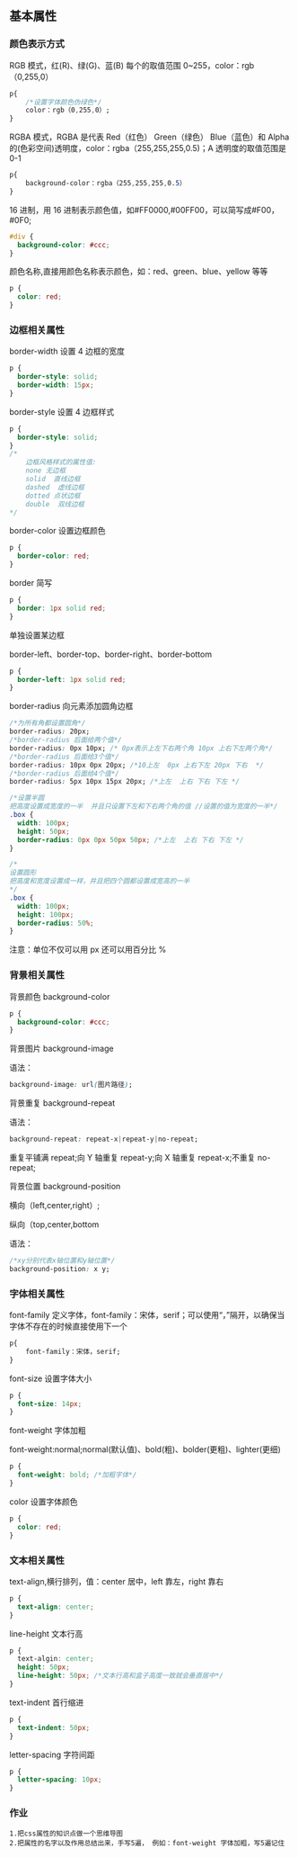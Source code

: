 ## 基本属性

### 颜色表示方式

RGB 模式，红(R)、绿(G)、蓝(B) 每个的取值范围 0~255，color：rgb（0,255,0）

```css
p{
    /*设置字体颜色伪绿色*/
    color：rgb（0,255,0）;
}
```

RGBA 模式，RGBA 是代表 Red（红色） Green（绿色） Blue（蓝色）和 Alpha 的(色彩空间)透明度，color：rgba（255,255,255,0.5)；A 透明度的取值范围是 0-1

```css
p{
    background-color：rgba（255,255,255,0.5）
}
```

16 进制，用 16 进制表示颜色值，如#FF0000,#00FF00，可以简写成#F00，#0F0;

```css
#div {
  background-color: #ccc;
}
```

颜色名称,直接用颜色名称表示颜色，如：red、green、blue、yellow 等等

```css
p {
  color: red;
}
```

### 边框相关属性

border-width 设置 4 边框的宽度

```css
p {
  border-style: solid;
  border-width: 15px;
}
```

border-style 设置 4 边框样式

```css
p {
  border-style: solid;
}
/*
    边框风格样式的属性值:
    none 无边框
    solid  直线边框
    dashed  虚线边框
    dotted 点状边框
    double  双线边框
*/
```

border-color 设置边框颜色

```css
p {
  border-color: red;
}
```

border 简写

```css
p {
  border: 1px solid red;
}
```

单独设置某边框

border-left、border-top、border-right、border-bottom

```css
p {
  border-left: 1px solid red;
}
```

border-radius 向元素添加圆角边框

```css
/*为所有角都设置圆角*/
border-radius: 20px;
/*border-radius 后面给两个值*/
border-radius: 0px 10px; /* 0px表示上左下右两个角 10px 上右下左两个角*/
/*border-radius 后面给3个值*/
border-radius: 10px 0px 20px; /*10上左  0px 上右下左 20px 下右  */
/*border-radius 后面给4个值*/
border-radius: 5px 10px 15px 20px; /*上左  上右 下右 下左 */
```

```css
/*设置半圆
把高度设置成宽度的一半  并且只设置下左和下右两个角的值 //设置的值为宽度的一半*/
.box {
  width: 100px;
  height: 50px;
  border-radius: 0px 0px 50px 50px; /*上左  上右 下右 下左 */
}
```

```css
/*
设置圆形
把高度和宽度设置成一样，并且把四个圆都设置成宽高的一半
*/
.box {
  width: 100px;
  height: 100px;
  border-radius: 50%;
}
```

注意：单位不仅可以用 px 还可以用百分比 %

### 背景相关属性

背景颜色 background-color

```css
p {
  background-color: #ccc;
}
```

背景图片 background-image

语法：

```css
background-image: url(图片路径);
```

背景重复 background-repeat

语法：

```css
background-repeat: repeat-x|repeat-y|no-repeat;
```

重复平铺满 repeat;向 Y 轴重复 repeat-y;向 X 轴重复 repeat-x;不重复 no-repeat;

背景位置 background-position

横向（left,center,right）;

纵向（top,center,bottom

语法：

```css
/*xy分别代表x轴位置和y轴位置*/
background-position: x y;
```

### 字体相关属性

font-family 定义字体，font-family：宋体，serif；可以使用“，”隔开，以确保当字体不存在的时候直接使用下一个

```css
p{
    font-family：宋体，serif;
}
```

font-size 设置字体大小

```css
p {
  font-size: 14px;
}
```

font-weight 字体加粗

font-weight:normal;normal(默认值)、bold(粗)、bolder(更粗)、lighter(更细)

```css
p {
  font-weight: bold; /*加粗字体*/
}
```

color 设置字体颜色

```css
p {
  color: red;
}
```

### 文本相关属性

text-align,横行排列，值：center 居中，left 靠左，right 靠右

```css
p {
  text-align: center;
}
```

line-height 文本行高

```css
p {
  text-algin: center;
  height: 50px;
  line-height: 50px; /*文本行高和盒子高度一致就会垂直居中*/
}
```

text-indent 首行缩进

```css
p {
  text-indent: 50px;
}
```

letter-spacing 字符间距

```css
p {
  letter-spacing: 10px;
}
```

### 作业

```
1.把css属性的知识点做一个思维导图
2.把属性的名字以及作用总结出来，手写5遍， 例如：font-weight 字体加粗，写5遍记住
```
